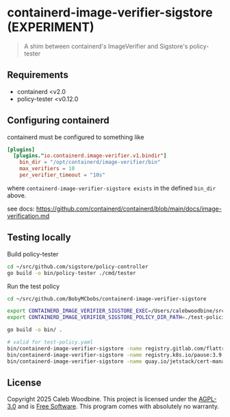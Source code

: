# containerd-image-verifier-sigstore (EXPERIMENT)

> A shim between containerd's ImageVerifier and Sigstore's policy-tester

## Requirements

- containerd <v2.0
- policy-tester <v0.12.0

## Configuring containerd

containerd must be configured to something like

``` toml
[plugins]
  [plugins."io.containerd.image-verifier.v1.bindir"]
    bin_dir = "/opt/containerd/image-verifier/bin"
    max_verifiers = 10
    per_verifier_timeout = "10s"
```

where `containerd-image-verifier-sigstore exists` in the defined `bin_dir` above.

see docs: https://github.com/containerd/containerd/blob/main/docs/image-verification.md

## Testing locally

Build policy-tester

``` bash
cd ~/src/github.com/sigstore/policy-controller
go build -o bin/policy-tester ./cmd/tester
```

Run the test policy

``` bash
cd ~/src/github.com/BobyMCbobs/containerd-image-verifier-sigstore

export CONTAINERD_IMAGE_VERIFIER_SIGSTORE_EXEC=/Users/calebwoodbine/src/github.com/sigstore/policy-controller/bin/policy-tester
export CONTAINERD_IMAGE_VERIFIER_SIGSTORE_POLICY_DIR_PATH=./test-policies/

go build -o bin/ .

# valid for test-policy.yaml
bin/containerd-image-verifier-sigstore -name registry.gitlab.com/flattrack/flattrack:latest
bin/containerd-image-verifier-sigstore -name registry.k8s.io/pause:3.9
bin/containerd-image-verifier-sigstore -name quay.io/jetstack/cert-manager-controller:v1.17.0
```

## License

Copyright 2025 Caleb Woodbine.
This project is licensed under the [AGPL-3.0](http://www.gnu.org/licenses/agpl-3.0.html) and is [Free Software](https://www.gnu.org/philosophy/free-sw.en.html).
This program comes with absolutely no warranty.
